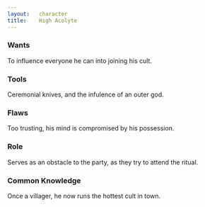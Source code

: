 ```yaml
---
layout:   character
title:    High Acolyte
---
```



### Wants ###
To influence everyone he can into joining his cult.


### Tools ###
Ceremonial knives, and the infulence of an outer god.


### Flaws ###
Too trusting, his mind is compromised by his possession.


### Role ###
Serves as an obstacle to the party, as they try to attend the ritual.


### Common Knowledge ###
Once a villager, he now runs the hottest cult in town.













